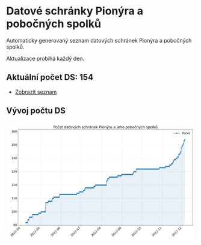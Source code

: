 # Datové schránky Pionýra a pobočných spolků

Automaticky generovaný seznam datových schránek Pionýra a pobočných spolků.

Aktualizace probíhá každý den.

## Aktuální počet DS: 154

- [Zobrazit seznam](datovky.csv)

## Vývoj počtu DS

![Vývoj počtu datových schránek](history.png)
